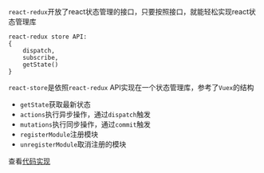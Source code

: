 `react-redux`开放了react状态管理的接口，只要按照接口，就能轻松实现react状态管理库
```
react-redux store API:
{
    dispatch,
    subscribe,
    getState()
}
```

`react-store`是依照`react-redux` API实现在一个状态管理库，参考了`Vuex`的结构

* `getState`获取最新状态
* `actions`执行异步操作，通过`dispatch`触发
* `mutations`执行同步操作，通过`commit`触发
* `registerModule`注册模块
* `unregisterModule`取消注册的模块

查看[代码实现](src/index.ts)
